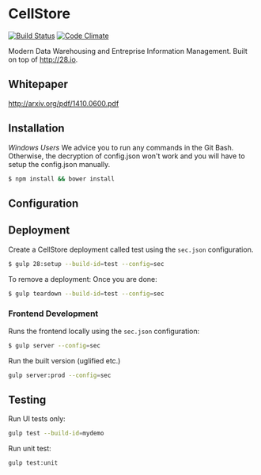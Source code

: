 # CellStore
[![Build Status](http://img.shields.io/travis/28msec/cellstore/master.svg?style=flat)](https://travis-ci.org/28msec/cellstore) [![Code Climate](http://img.shields.io/codeclimate/github/28msec/cellstore.svg?style=flat)](https://codeclimate.com/github/28msec/cellstore)

Modern Data Warehousing and Entreprise Information Management. Built on top of http://28.io.

## Whitepaper
http://arxiv.org/pdf/1410.0600.pdf

## Installation

*Windows Users*
We advice you to run any commands in the Git Bash.
Otherwise, the decryption of config.json won't work and you will have to setup the config.json manually.

```bash
$ npm install && bower install
```

## Configuration
<Add missing text here>

## Deployment
Create a CellStore deployment called test using the `sec.json` configuration.
```bash
$ gulp 28:setup --build-id=test --config=sec
```

To remove a deployment:
Once you are done:
```bash
$ gulp teardown --build-id=test --config=sec
```

### Frontend Development

Runs the frontend locally using the `sec.json` configuration:

```bash
$ gulp server --config=sec
```

Run the built version (uglified etc.)
```bash
gulp server:prod --config=sec
```

## Testing

Run UI tests only:
```bash
gulp test --build-id=mydemo
```

Run unit test:
```bash
gulp test:unit
```
